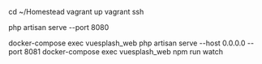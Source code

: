 cd ~/Homestead
vagrant up
vagrant ssh

php artisan serve --port 8080


docker-compose exec vuesplash_web php artisan serve --host 0.0.0.0 --port 8081
docker-compose exec vuesplash_web npm run watch


